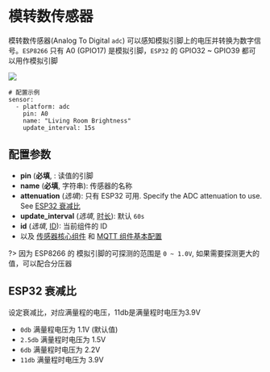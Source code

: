 # 模转数传感器

模转数传感器(Analog To Digital `adc`) 可以感知模拟引脚上的电压并转换为数字信号。`ESP8266` 只有 A0 (GPIO17) 是模拟引脚，`ESP32` 的
GPIO32 ~ GPIO39 都可以用作模拟引脚

![](https://ws1.sinaimg.cn/large/007fN5Xegy1fxenagq1nlj30mw03ewef.jpg)



```
# 配置示例
sensor:
  - platform: adc
    pin: A0
    name: "Living Room Brightness"
    update_interval: 15s
```

## 配置参数

- **pin** (**必填**, : 读值的引脚
- **name** (**必填**, 字符串): 传感器的名称
- **attenuation** (*选填*): 只有 ESP32 可用. Specify the ADC attenuation to use. See [ESP32 衰减比](#ESP32_衰减比)
- **update_interval** (*选填*, [时长](esphome/guides/configuration-types#时长)): 默认 `60s`
- **id** (*选填*, [ID](esphome/guides/configuration-types#id)): 当前组件的 ID
- 以及 [传感器核心组件](esphome/components/sensor/#基本配置) 和 [MQTT 组件基本配置](esphome/components/mqtt#MQTT-组件基本配置项)

?> 因为 ESP8266 的 模拟引脚的可探测的范围是  `0 ~ 1.0V`, 如果需要探测更大的值，可以配合分压器


## ESP32 衰减比

设定衰减比，对应满量程的电压，11db是满量程时电压为3.9V

- `0db` 满量程电压为 1.1V (默认值)
- `2.5db` 满量程时电压为 1.5V
- `6db` 满量程时电压为 2.2V
- `11db` 满量程时电压为 3.9V

